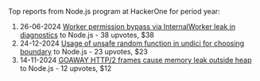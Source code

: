 Top reports from Node.js program at HackerOne for period year:

1. 26-06-2024 [Worker permission bypass via InternalWorker leak in diagnostics](https://hackerone.com/reports/2575105) to Node.js - 38 upvotes, $38
2. 24-12-2024 [Usage of unsafe random function in undici for choosing boundary](https://hackerone.com/reports/2913312) to Node.js - 23 upvotes, $23
3. 14-11-2024 [GOAWAY HTTP/2 frames cause memory leak outside heap](https://hackerone.com/reports/2841362) to Node.js - 12 upvotes, $12
